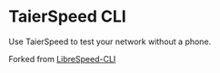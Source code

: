 # TaierSpeed CLI

Use TaierSpeed to test your network without a phone.

Forked from [LibreSpeed-CLI](https://github.com/librespeed/speedtest-cli)
